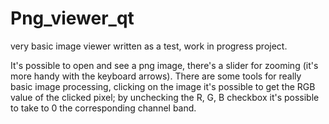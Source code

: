 # Png_viewer_qt
very basic image viewer written as a test, work in progress project.

It's possible to open and see a png image, there's a slider for zooming (it's more handy with the keyboard arrows).
There are some tools for really basic image processing, clicking on the image it's possible to get the RGB value of the clicked pixel; by unchecking the R, G, B checkbox it's possible to take to 0 the corresponding channel band.
